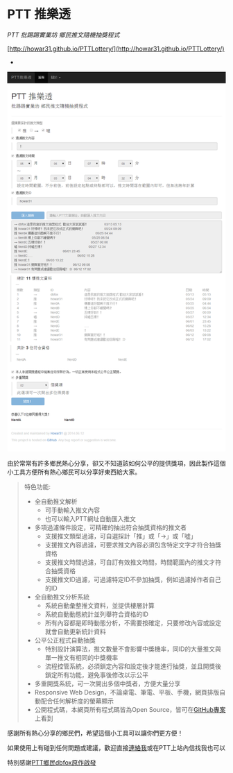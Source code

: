 # PTT 推樂透 #
*PTT 批踢踢實業坊 鄉民推文隨機抽獎程式*

[http://howar31.github.io/PTTLottery/](http://howar31.github.io/PTTLottery/)

-

![previewimg](preview.png)

由於常常有許多鄉民熱心分享，卻又不知道該如何公平的提供獎項，因此製作這個小工具方便所有熱心鄉民可以分享好東西給大家。

> 特色功能:
> * 全自動推文解析
>   * 可手動輸入推文內容
>   * 也可以輸入PTT網址自動匯入推文
> * 多項過濾條件設定，可精確的抽出符合抽獎資格的推文者
>   * 支援推文類型過濾，可自選採計「推」或「→」或「噓」
>   * 支援推文內容過濾，可要求推文內容必須包含特定文字才符合抽獎資格
>   * 支援推文時間過濾，可自訂有效推文時間，時間範圍內的推文才符合抽獎資格
>   * 支援推文ID過濾，可過濾特定ID不參加抽獎，例如過濾掉作者自己的ID
> * 全自動推文分析系統
>   * 系統自動彙整推文資料，並提供樓層計算
>   * 系統自動動態統計並列舉符合資格的ID
>   * 所有內容都是即時動態分析，不需要按確定，只要修改內容或設定就會自動更新統計資料
> * 公平公正程式自動抽獎
>   * 特別設計演算法，推文數量不會影響中獎機率，同ID的大量推文與單一推文有相同的中獎機率
>   * 流程控管系統，必須鎖定內容和設定後才能進行抽獎，並且開獎後鎖定所有功能，避免事後修改以示公平
> * 多重開獎系統，可一次開出多個中獎者，方便大量分享
> * Responsive Web Design，不論桌電、筆電、平板、手機，網頁排版自動配合任何解析度的螢幕顯示
> * 公開程式碼，本網頁所有程式碼皆為Open Source，皆可在[GitHub專案](https://github.com/howar31/PTTLottery)上看到

感謝所有熱心分享的鄉民們，希望這個小工具可以讓你們更方便！

如果使用上有碰到任何問題或建議，歡迎直接[連絡我](http://about.me/howar31)或在PTT上站內信找我也可以

特別感謝[PTT鄉民dbfox原作啟發](http://www.ptt.cc/bbs/Steam/M.1394658395.A.37A.html)

